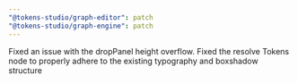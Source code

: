 ```yaml
---
"@tokens-studio/graph-editor": patch
"@tokens-studio/graph-engine": patch
---
```


Fixed an issue with the dropPanel height overflow. Fixed the resolve Tokens node to properly adhere to the existing typography and boxshadow structure
